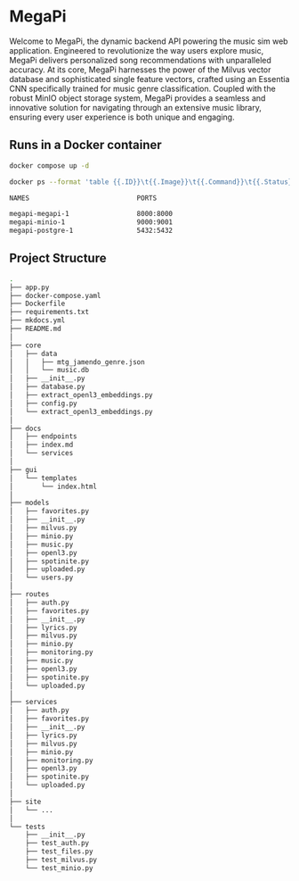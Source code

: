 # MegaPi

Welcome to MegaPi, the dynamic backend API powering the music sim web application. Engineered to revolutionize the way users explore music, MegaPi delivers personalized song recommendations with unparalleled accuracy. At its core, MegaPi harnesses the power of the Milvus vector database and sophisticated single feature vectors, crafted using an Essentia CNN specifically trained for music genre classification. Coupled with the robust MinIO object storage system, MegaPi provides a seamless and innovative solution for navigating through an extensive music library, ensuring every user experience is both unique and engaging.

## Runs in a Docker container

```bash
docker compose up -d
```

```bash
docker ps --format 'table {{.ID}}\t{{.Image}}\t{{.Command}}\t{{.Status}}\t{{.Names}}'
```

```bash
NAMES                           PORTS

megapi-megapi-1                 8000:8000
megapi-minio-1                  9000:9001
megapi-postgre-1                5432:5432
```

## Project Structure

```bash
.
├── app.py
├── docker-compose.yaml
├── Dockerfile
├── requirements.txt
├── mkdocs.yml
├── README.md
│
├── core
│   ├── data
│   │   ├── mtg_jamendo_genre.json
│   │   └── music.db
│   ├── __init__.py
│   ├── database.py
│   ├── extract_openl3_embeddings.py
│   ├── config.py
│   └── extract_openl3_embeddings.py
│
├── docs
│   ├── endpoints
│   ├── index.md
│   └── services
│
├── gui
│   └── templates
│       └── index.html
│
├── models
│   ├── favorites.py
│   ├── __init__.py
│   ├── milvus.py
│   ├── minio.py
│   ├── music.py
│   ├── openl3.py
│   ├── spotinite.py
│   ├── uploaded.py
│   └── users.py
│
├── routes
│   ├── auth.py
│   ├── favorites.py
│   ├── __init__.py
│   ├── lyrics.py
│   ├── milvus.py
│   ├── minio.py
│   ├── monitoring.py
│   ├── music.py
│   ├── openl3.py
│   ├── spotinite.py
│   └── uploaded.py
│
├── services
│   ├── auth.py
│   ├── favorites.py
│   ├── __init__.py
│   ├── lyrics.py
│   ├── milvus.py
│   ├── minio.py
│   ├── monitoring.py
│   ├── openl3.py
│   ├── spotinite.py
│   └── uploaded.py
│
├── site
│   └── ...
│
└── tests
    ├── __init__.py
    ├── test_auth.py
    ├── test_files.py
    ├── test_milvus.py
    └── test_minio.py
```


